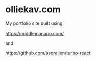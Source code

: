 # olliekav.com

My portfolio site built using 

https://middlemanapp.com/

and

https://github.com/ssorallen/turbo-react
